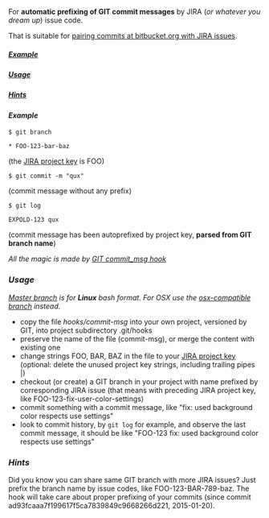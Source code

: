 For **automatic prefixing of GIT commit messages** by JIRA (*or whatever you dream up*) issue code.

That is suitable for [pairing commits at bitbucket.org with JIRA issues](https://blog.bitbucket.org/2012/04/30/linking-bitbucket-and-jira/).

##### [*Example*](#example)
##### [*Usage*](#usage)
##### [*Hints*](#hints)


#### *Example*

```
$ git branch
```

```
* FOO-123-bar-baz
```
 (the [JIRA project key](https://confluence.atlassian.com/display/JIRA/Defining+a+Project#DefiningaProject-Creatingaproject) is FOO)

```
$ git commit -m "qux"
```
 (commit message without any prefix)

```
$ git log
```

```
EXPOLD-123 qux
```
 (commit message has been autoprefixed by project key, **parsed from GIT branch name**)

*All the magic is made by [GIT commit_msg hook](http://git-scm.com/docs/githooks#_commit_msg)*

### *Usage*

*[Master branch](/jaroslavtyc/git-commit-autoprefix/tree/master) is for __Linux__ bash format. For OSX use the [osx-compatible branch](/jaroslavtyc/git-commit-autoprefix/tree/osx-compatible) instead.*

  * copy the file *hooks/commit-msg* into your own project, versioned by GIT, into project subdirectory .git/hooks
  * preserve the name of the file (commit-msg), or merge the content with existing one
  * change strings FOO, BAR, BAZ in the file to your [JIRA project key](https://confluence.atlassian.com/display/JIRA/Defining+a+Project#DefiningaProject-Creatingaproject)
  (optional: delete the unused project key strings, including trailing pipes |)
  * checkout (or create) a GIT branch in your project with name prefixed by corresponding JIRA issue (that means with preceding JIRA project key, like FOO-123-fix-user-color-settings)
  * commit something with a commit message, like "fix: used background color respects use settings"
  * look to commit history, by `git log` for example, and observe the last commit message, it should be like "FOO-123 fix: used background color respects use settings" 

### *Hints*

Did you know you can share same GIT branch with more JIRA issues?
Just prefix the branch name by issue codes, like FOO-123-BAR-789-baz.
The hook will take care about proper prefixing of your commits (since commit ad93fcaaa7f199617f5ca7839849c9668266d221, 2015-01-20).
